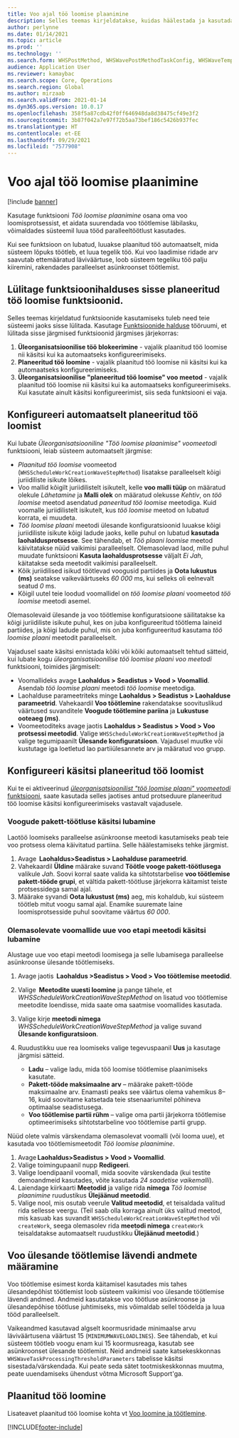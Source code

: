 ```yaml
---
title: Voo ajal töö loomise plaanimine
description: Selles teemas kirjeldatakse, kuidas häälestada ja kasutada töö loomise plaanimise voo töötlemismeetodit.
author: perlynne
ms.date: 01/14/2021
ms.topic: article
ms.prod: ''
ms.technology: ''
ms.search.form: WHSPostMethod, WHSWavePostMethodTaskConfig, WHSWaveTemplateTable, WHSParameters, WHSWaveTableListPage, WHSWorkTableListPage, WHSWorkTable, BatchJobEnhanced, WHSPlannedWorkOrder
audience: Application User
ms.reviewer: kamaybac
ms.search.scope: Core, Operations
ms.search.region: Global
ms.author: mirzaab
ms.search.validFrom: 2021-01-14
ms.dyn365.ops.version: 10.0.17
ms.openlocfilehash: 358f5a87cdb42f0ff646948da8d38475cf49e3f2
ms.sourcegitcommit: 3b87f042a7e97f72b5aa73bef186c5426b937fec
ms.translationtype: HT
ms.contentlocale: et-EE
ms.lasthandoff: 09/29/2021
ms.locfileid: "7577908"
---
```

# <a name="schedule-work-creation-during-wave"></a>Voo ajal töö loomise plaanimine

[!include [banner](../../includes/banner.md)]

Kasutage funktsiooni *Töö loomise plaanimine* osana oma voo loomisprotsessist, et aidata suurendada voo töötlemise läbilasku, võimaldades süsteemil luua tööd paralleeltöötlust kasutades.

Kui see funktsioon on lubatud, luuakse plaanitud töö automaatselt, mida süsteem lõpuks töötleb, et luua tegelik töö. Kui voo laadimise ridade arv saavutab ettemääratud läviväärtuse, loob süsteem tegeliku töö palju kiiremini, rakendades paralleelset asünkroonset töötlemist.

## <a name="turn-on-the-scheduled-work-creation-features-in-feature-management"></a>Lülitage funktsioonihalduses sisse planeeritud töö loomise funktsioonid.

Selles teemas kirjeldatud funktsioonide kasutamiseks tuleb need teie süsteemi jaoks sisse lülitada. Kasutage [Funktsioonide halduse](../../fin-ops-core/fin-ops/get-started/feature-management/feature-management-overview.md) tööruumi, et lülitada sisse järgmised funktsioonid järgmises järjekorras:

1. **Üleorganisatsioonilise töö blokeerimine** - vajalik plaanitud töö loomise nii käsitsi kui ka automaatseks konfigureerimiseks.
1. **Planeeritud töö loomine** - vajalik plaanitud töö loomise nii käsitsi kui ka automaatseks konfigureerimiseks.
1. **Üleorganisatsioonilise "planeeritud töö loomise" voo meetod** - vajalik plaanitud töö loomise nii käsitsi kui ka automaatseks konfigureerimiseks. Kui kasutate ainult käsitsi konfigureerimist, siis seda funktsiooni ei vaja.

<a name="Auto-enable-schedule-work-creation"></a>

## <a name="automatically-configure-scheduled-work-creation"></a>Konfigureeri automaatselt planeeritud töö loomist

Kui lubate *Üleorganisatsiooniline "Töö loomise plaanimise" voomeetodi* funktsiooni, leiab süsteem automaatselt järgmise:

- *Plaanitud töö loomise* voomeetod (`WHSScheduleWorkCreationWaveStepMethod`) lisatakse paralleelselt kõigi juriidiliste isikute lõikes.
- Voo mallid kõigilt juriidilistelt isikutelt, kelle **voo malli tüüp** on määratud olekule *Lähetamine* ja **Malli olek** on määratud olekusse *Kehtiv*, on *töö loomise* meetod asendatud *paneeritud töö loomise* meetodiga. Kuid voomalle juriidilistelt isikutelt, kus *töö loomise* meetod on lubatud korrata, ei muudeta.
- *Töö loomise plaani* meetodi ülesande konfiguratsioonid luuakse kõigi juriidiliste isikute kõigi ladude jaoks, kelle puhul on lubatud **kasutada laohaldusprotsesse**. See tähendab, et *Töö plaani loomise* meetod käivitatakse nüüd vaikimisi paralleelselt. Olemasolevad laod, mille puhul muudate funktsiooni **Kasuta laohaldusprotsesse** väljalt *Ei* *Jah*, käitatakse seda meetodit vaikimisi paralleelselt.
- Kõik juriidilised isikud töötlevad voogusid partiides ja **Oota lukustus (ms)** seatakse vaikeväärtuseks *60 000* ms, kui selleks oli eelnevalt seatud *0* ms.
- Kõigil uutel teie loodud voomallidel on *töö loomise plaani* voomeetod *töö loomise* meetodi asemel.

Olemasolevaid ülesande ja voo töötlemise konfiguratsioone säilitatakse ka kõigi juriidiliste isikute puhul, kes on juba konfigureeritud töötlema laineid partiides, ja kõigi ladude puhul, mis on juba konfigureeritud kasutama *töö loomise plaani* meetodit paralleelselt.

Vajadusel saate käsitsi ennistada kõiki või kõiki automaatselt tehtud sätteid, kui lubate kogu *üleorganisatsioonilise töö loomise plaani voo meetodi* funktsiooni, toimides järgmiselt:

- Voomallideks avage **Laohaldus \> Seadistus \> Vood \> Voomallid**. Asendab *töö loomise plaani* meetodi *töö loomise* meetodiga.
- Laohalduse parameetriteks minge **Laohaldus \> Seadistus \> Laohalduse parameetrid**. Vahekaardil **Voo töötlemine** rakendatakse soovituslikud väärtused suvanditele **Voogude töötlemine pariina** ja **Lukustuse ooteaeg (ms)**.
- Voomeetoditeks avage jaotis **Laohaldus \> Seadistus \> Vood \> Voo protsessi meetodid**. Valige `WHSScheduleWorkCreationWaveStepMethod` ja valige tegumipaanilt **Ülesande konfiguratsioon**. Vajadusel muutke või kustutage iga loetletud lao partiiülesannete arv ja määratud voo grupp.

## <a name="manually-configure-scheduled-work-creation"></a>Konfigureeri käsitsi planeeritud töö loomist

Kui te ei aktiveerinud [*üleorganisatsioonilist "töö loomise plaani" voomeetodi* funktsiooni](#Auto-enable-schedule-work-creation), saate kasutada selles jaotises antud protseduure planeeritud töö loomise käsitsi konfigureerimiseks vastavalt vajadusele.

### <a name="manually-enable-batch-processing-of-waves"></a>Voogude pakett-töötluse käsitsi lubamine

Laotöö loomiseks paralleelse asünkroonse meetodi kasutamiseks peab teie voo protsess olema käivitatud partiina. Selle häälestamiseks tehke järgmist.

1. Avage  **Laohaldus\>Seadistus \> Laohalduse parameetrid**.
1. Vahekaardil **Üldine** määrake suvand **Töötle vooge pakett-töötlusega** valikule *Jah*. Soovi korral saate valida ka sihtotstarbelise **voo töötlemise pakett-tööde grupi**, et vältida pakett-töötluse järjekorra käitamist teiste protsessidega samal ajal.
1. Määrake syvandi **Oota lukustust (ms)** aeg, mis kohaldub, kui süsteem töötleb mitut voogu samal ajal. Enamike suuremate laine loomisprotsesside puhul soovitame väärtus *60 000*.

### <a name="manually-enable-the-new-wave-step-method-for-existing-wave-templates"></a>Olemasolevate voomallide uue voo etapi meetodi käsitsi lubamine

Alustage uue voo etapi meetodi loomisega ja selle lubamisega paralleelse asünkroonse ülesande töötlemiseks.

1. Avage jaotis  **Laohaldus \>Seadistus \> Vood \> Voo töötlemise meetodid**.
1. Valige  **Meetodite uuesti loomine** ja pange tähele, et *WHSScheduleWorkCreationWaveStepMethod* on lisatud voo töötlemise meetodite loendisse, mida saate oma saatmise voomallides kasutada.
1. Valige kirje **meetodi nimega** *WHSScheduleWorkCreationWaveStepMethod* ja valige suvand **Ülesande konfiguratsioon**.
1. Ruudustikku uue rea loomiseks valige tegevuspaanil **Uus** ja kasutage järgmisi sätteid.

    - **Ladu** – valige ladu, mida töö loomise töötlemise plaanimiseks kasutate.
    - **Pakett-tööde maksimaalne arv** – määrake pakett-tööde maksimaalne arv. Enamasti peaks see väärtus olema vahemikus 8–16, kuid soovitame katsetada teie stsenaariumitel põhineva optimaalse seadistusega.
    - **Voo töötlemise partii rühm** – valige oma partii järjekorra töötlemise optimeerimiseks sihtotstarbeline voo töötlemise partii grupp.

Nüüd olete valmis värskendama olemasolevat voomalli (või looma uue), et kasutada voo töötlemismeetodit *Töö loomise plaanimine*.

1. Avage **Laohaldus\>Seadistus \> Vood \> Voomallid**.
1. Valige toimingupaanil nupp **Redigeeri**.
1. Valige loendipaanil voomall, mida soovite värskendada (kui testite demoandmeid kasutades, võite kasutada *24 saadetise vaikemalli*).
1. Laiendage kiirkaarti **Meetodid** ja valige rida **nimega** *Töö loomise plaanimine* ruudustikus **Ülejäänud meetodid**.
1. Valige nool, mis osutab veerule **Valitud meetodid**, et teisaldada valitud rida sellesse veergu. (Teil saab olla korraga ainult üks valitud meetod, mis kasuab kas suvandit `WHSScheduleWorkCreationWaveStepMethod` või `createWork`, seega olemasolev rida **meetodi nimega** `createWork` teisaldatakse automaatselt ruudustikku **Ülejäänud meetodid**.)

## <a name="set-wave-task-processing-threshold-data"></a>Voo ülesande töötlemise lävendi andmete määramine

Voo töötlemise esimest korda käitamisel kasutades mis tahes ülesandepõhist töötlemist loob süsteem vaikimisi voo ülesande töötlemise lävendi andmed. Andmeid kasutatakse voo töötluse asünkroonse ja ülesandepõhise töötluse juhtimiseks, mis võimaldab sellel töödelda ja luua tööd paralleelselt.

Vaikeandmed kasutavad algselt koormusridade minimaalse arvu läviväärtusena väärtust 15 (`MINIMUMWAVELOADLINES`). See tähendab, et kui süsteem töötleb voogu enam kui 15 koormusreaga, kasutab see asünkroonset ülesande töötlemist. Neid andmeid saate katsekeskkonnas `WHSWaveTaskProcessingThresholdParameters` tabelisse käsitsi sisestada/värskendada. Kui peate seda sätet tootmiskeskkonnas muutma, peate uuendamiseks ühendust võtma Microsoft Support'ga.

## <a name="work-with-the-scheduled-work-creation"></a>Plaanitud töö loomine

Lisateavet plaanitud töö loomise kohta vt [Voo loomine ja töötlemine](wave-processing.md). 


[!INCLUDE[footer-include](../../includes/footer-banner.md)]
